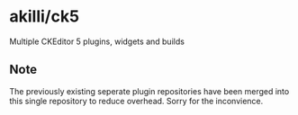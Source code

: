 # akilli/ck5

Multiple CKEditor 5 plugins, widgets and builds

## Note

The previously existing seperate plugin repositories have been merged into this single repository to reduce overhead. Sorry for the inconvience.
